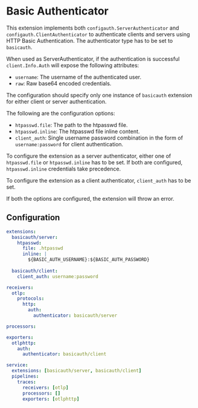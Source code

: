 # Basic Authenticator

This extension implements both `configauth.ServerAuthenticator` and `configauth.ClientAuthenticator` to authenticate clients and servers using HTTP Basic Authentication. The authenticator type has to be set to `basicauth`.

When used as ServerAuthenticator, if the authentication is successful `client.Info.Auth` will expose the following attributes:

- `username`: The username of the authenticated user.
- `raw`: Raw base64 encoded credentials.

The configuration should specify only one instance of `basicauth` extension for either client or server authentication. 

The following are the configuration options:

- `htpasswd.file`:  The path to the htpasswd file.
- `htpasswd.inline`: The htpasswd file inline content.
- `client_auth`: Single username password combination in the form of `username:password` for client authentication.

To configure the extension as a server authenticator, either one of `htpasswd.file` or `htpasswd.inline` has to be set. If both are configured, `htpasswd.inline` credentials take precedence.

To configure the extension as a client authenticator, `client_auth` has to be set.

If both the options are configured, the extension will throw an error.
## Configuration

```yaml
extensions:
  basicauth/server:
    htpasswd: 
      file: .htpasswd
      inline: |
        ${BASIC_AUTH_USERNAME}:${BASIC_AUTH_PASSWORD}
  
  basicauth/client:
    client_auth: username:password

receivers:
  otlp:
    protocols:
      http:
        auth:
          authenticator: basicauth/server

processors:

exporters:
  otlphttp:
    auth:
      authenticator: basicauth/client 

service:
  extensions: [basicauth/server, basicauth/client]
  pipelines:
    traces:
      receivers: [otlp]
      processors: []
      exporters: [otlphttp]
```
